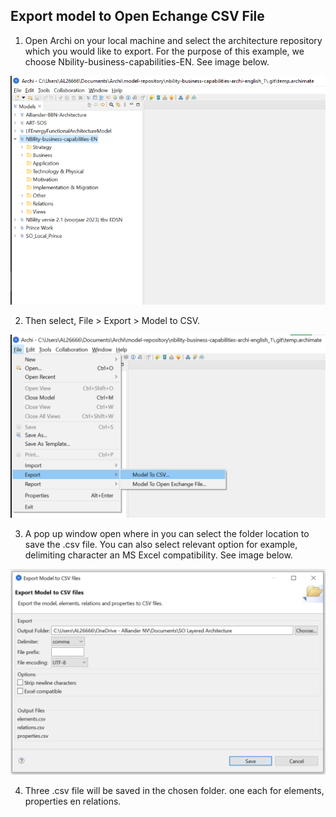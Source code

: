 ## Export model to Open Echange CSV File
1. Open Archi on your local machine and select the architecture repository which you would like to export. For the purpose of this example, we choose Nbility-business-capabilities-EN. See image below.
   
![coArchi-commit](https://github.com/NBility-Model/.github/blob/main/images/Open%20Archi%20and%20select%20repository.png)

2. Then select, File > Export > Model to CSV.

![coArchi-report](https://github.com/NBility-Model/.github/blob/main/images/Export%20the%20model%20CSV.png)

3. A pop up window open where in you can select the folder location to save the .csv file. You can also select relevant option for example, delimiting character an MS Excel compatibility. See image below.

![coArchi-report](https://github.com/NBility-Model/.github/blob/main/images/Pop%20up%20window%20CSV%20options.png)

4. Three .csv file will be saved in the chosen folder. one each for elements, properties en relations.



